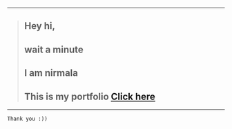 
----
> ## Hey hi,<br/>
> ## wait a minute<br/>
> ## I am nirmala<br/>
> ## This is my portfolio <a href="https://nirmalakadali.github.io/Nirmalakadali">Click here</a>
----
``` 
Thank you :))
```
